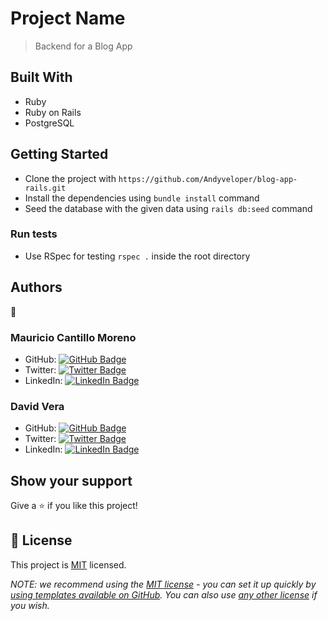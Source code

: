 # Project Name

> Backend for a Blog App

## Built With

- Ruby
- Ruby on Rails
- PostgreSQL

## Getting Started

- Clone the project with `https://github.com/Andyveloper/blog-app-rails.git`
- Install the dependencies using `bundle install` command
- Seed the database with the given data using `rails db:seed` command

### Run tests

- Use RSpec for testing `rspec .` inside the root directory

## Authors

👤

### Mauricio Cantillo Moreno

- GitHub: [![GitHub Badge](https://img.shields.io/badge/-Andyveloper-white?logo=GitHub&logoColor=181717&style=plastic)](https://github.com/Andyveloper)
- Twitter: [![Twitter Badge](https://img.shields.io/badge/-MauroCantillo_-white?logo=Twitter&logoColor=1DA1F2&style=plastic)](https://twitter.com/MauroCantillo_)
- LinkedIn: [![LinkedIn Badge](https://img.shields.io/badge/-Mauricio_Cantillo_Moreno-white?logo=LinkedIn&logoColor=1DA1F2&style=plastic)](https://www.linkedin.com/in/mauricio-cantillo-moreno/)

### David Vera

- GitHub: [![GitHub Badge](https://img.shields.io/badge/-indigodavid-white?logo=GitHub&logoColor=181717&style=plastic)](https://github.com/indigodavid)
- Twitter: [![Twitter Badge](https://img.shields.io/badge/-indigo1987-white?logo=Twitter&logoColor=1DA1F2&style=plastic)](https://twitter.com/indigo1987)
- LinkedIn: [![LinkedIn Badge](https://img.shields.io/badge/-davidveracastillo-white?logo=LinkedIn&logoColor=1DA1F2&style=plastic)](https://linkedin.com/in/david-vera-castillo-001b5756/)
## Show your support

Give a ⭐️ if you like this project!

## 📝 License

This project is [MIT](./LICENSE) licensed.

_NOTE: we recommend using the [MIT license](https://choosealicense.com/licenses/mit/) - you can set it up quickly by [using templates available on GitHub](https://docs.github.com/en/communities/setting-up-your-project-for-healthy-contributions/adding-a-license-to-a-repository). You can also use [any other license](https://choosealicense.com/licenses/) if you wish._
